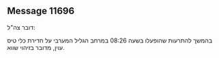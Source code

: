 ## Message 11696

דובר צה"ל:

בהמשך להתרעות שהופעלו בשעה 08:26 במרחב הגליל המערבי על חדירת כלי טיס עוין, מדובר בזיהוי שווא.


